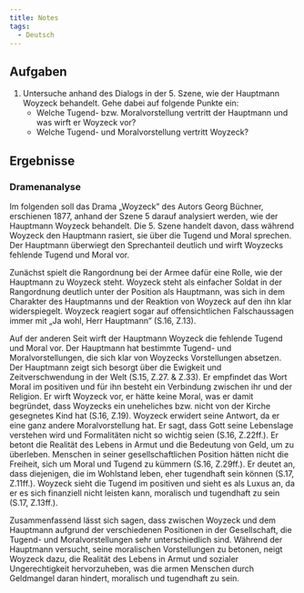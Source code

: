 ```yaml
---
title: Notes
tags:
  - Deutsch
---
```


## Aufgaben

1. Untersuche anhand des Dialogs in der 5. Szene, wie der Hauptmann Woyzeck behandelt.
	Gehe dabei auf folgende Punkte ein:
	- Welche Tugend- bzw. Moralvorstellung vertritt der Hauptmann und was wirft er Woyzeck vor?
	- Welche Tugend- und Moralvorstellung vertritt Woyzeck?

## Ergebnisse

### Dramenanalyse

Im folgenden soll das Drama „Woyzeck” des Autors Georg Büchner, erschienen 1877, anhand der Szene 5 darauf analysiert werden, wie der Hauptmann Woyzeck behandelt. Die 5. Szene handelt davon, dass während Woyzeck den Hauptmann rasiert, sie über die Tugend und Moral sprechen. Der Hauptmann überwiegt den Sprechanteil deutlich und wirft Woyzecks fehlende Tugend und Moral vor.

Zunächst spielt die Rangordnung bei der Armee dafür eine Rolle, wie der Hauptmann zu Woyzeck steht. Woyzeck steht als einfacher Soldat in der Rangordnung deutlich unter der Position als Hauptmann, was sich in dem Charakter des Hauptmanns und der Reaktion von Woyzeck auf den ihn klar widerspiegelt. Woyzeck reagiert sogar auf offensichtlichen Falschaussagen immer mit „Ja wohl, Herr Hauptmann” (S.16, Z.13).

Auf der anderen Seit wirft der Hauptmann Woyzeck die fehlende Tugend und Moral vor. Der Hauptmann hat bestimmte Tugend- und Moralvorstellungen, die sich klar von Woyzecks Vorstellungen absetzen. Der Hauptmann zeigt sich besorgt über die Ewigkeit und Zeitverschwendung in der Welt (S.15, Z.27. & Z.33). Er empfindet das Wort Moral im positiven und für ihn besteht ein Verbindung zwischen ihr und der Religion. Er wirft Woyzeck vor, er hätte keine Moral, was er damit begründet, dass Woyzecks ein uneheliches bzw. nicht von der Kirche gesegnetes Kind hat (S.16, Z.19).
Woyzeck erwidert seine Antwort, da er eine ganz andere Moralvorstellung hat. Er sagt, dass Gott seine Lebenslage verstehen wird und Formalitäten nicht so wichtig seien (S.16, Z.22ff.). Er betont die Realität des Lebens in Armut und die Bedeutung von Geld, um zu überleben. Menschen in seiner gesellschaftlichen Position hätten nicht die Freiheit, sich um Moral und Tugend zu kümmern (S.16, Z.29ff.). Er deutet an, dass diejenigen, die im Wohlstand leben, eher tugendhaft sein können (S.17, Z.11ff.). Woyzeck sieht die Tugend im positiven und sieht es als Luxus an, da er es sich finanziell nicht leisten kann, moralisch und tugendhaft zu sein (S.17, Z.13ff.).

Zusammenfassend lässt sich sagen, dass zwischen Woyzeck und dem Hauptmann aufgrund der verschiedenen Positionen in der Gesellschaft, die Tugend- und Moralvorstellungen sehr unterschiedlich sind. Während der Hauptmann versucht, seine moralischen Vorstellungen zu betonen, neigt Woyzeck dazu, die Realität des Lebens in Armut und sozialer Ungerechtigkeit hervorzuheben, was die armen Menschen durch Geldmangel daran hindert, moralisch und tugendhaft zu sein.